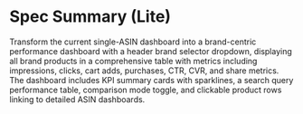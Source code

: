 # Spec Summary (Lite)

Transform the current single-ASIN dashboard into a brand-centric performance dashboard with a header brand selector dropdown, displaying all brand products in a comprehensive table with metrics including impressions, clicks, cart adds, purchases, CTR, CVR, and share metrics. The dashboard includes KPI summary cards with sparklines, a search query performance table, comparison mode toggle, and clickable product rows linking to detailed ASIN dashboards.